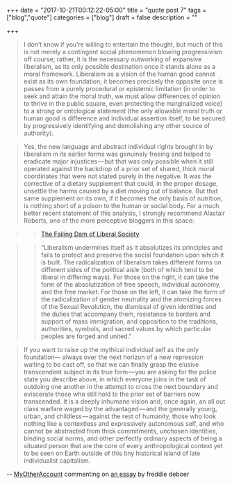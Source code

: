 +++
date = "2017-10-21T00:12:22-05:00"
title = "quote post 7"
tags = ["blog","quote"]
categories = ["blog"]
draft = false
description = ""

+++

> I don’t know if you’re willing to entertain the thought, but much of this is not merely a contingent social phenomenon blowing progressivism off course; rather, it is the necessary outworking of expansive liberalism, as its only possible destination once it stands alone as a moral framework. Liberalism as a vision of the human good cannot exist as its own foundation; it becomes precisely the opposite once is passes from a purely procedural or epistemic limitation (in order to seek and attain the moral truth, we must allow differences of opinion to thrive in the public square, even protecting the marginalized voice) to a strong or ontological statement (the only allowable moral truth or human good is difference and individual assertion itself, to be secured by progressively identifying and demolishing any other source of authority).

> Yes, the new language and abstract individual rights brought in by liberalism in its earlier forms was genuinely freeing and helped to eradicate major injustices — but that was only possible when it still operated against the backdrop of a prior set of shared, thick moral coordinates that were not stated purely in the negative. It was the corrective of a dietary supplement that could, in the proper dosage, unsettle the harms caused by a diet moving out of balance. But that same supplement on its own, if it becomes the only basis of nutrition, is nothing short of a poison to the human or social body.
For a much better recent statement of this analysis, I strongly recommend Alastair Roberts, one of the more perceptive bloggers in this space:

>> [The Failing Dam of Liberal Society](https://alastairadversaria.com/2017/01/28/the-failing-dam-of-liberal-society/)

>> “Liberalism undermines itself as it absolutizes its principles and fails to protect and preserve the social foundation upon which it is built. The radicalization of liberalism takes different forms on different sides of the political aisle (both of which tend to be liberal in differing ways). For those on the right, it can take the form of the absolutization of free speech, individual autonomy, and the free market. For those on the left, it can take the form of the radicalization of gender neutrality and the atomizing forces of the Sexual Revolution, the dismissal of given identities and the duties that accompany them, resistance to borders and support of mass immigration, and opposition to the traditions, authorities, symbols, and sacred values by which particular peoples are forged and united.”

> If you want to raise up the mythical individual self as the only foundation— always over the next horizon of a new repression waiting to be cast off, so that we can finally grasp the elusive transcendent subject in its true form — you are asking for the police state you describe above, in which everyone joins in the task of outdoing one another in the attempt to cross the next boundary and eviscerate those who still hold to the prior set of barriers now transcended. It is a deeply inhumane vision and, once again, an all out class warfare waged by the advantaged — and the generally young, urban, and childless — against the rest of humanity, those who look nothing like a contextless and expressively autonomous self, and who cannot be abstracted from thick commitments, unchosen identities, binding social norms, and other perfectly ordinary aspects of being a situated person that are the core of every anthropological context yet to be seen on Earth outside of this tiny historical island of late individualist capitalism.

 -- [MyOtherAccount](https://medium.com/@jsparody1/i-dont-know-if-you-re-willing-to-entertain-the-thought-but-much-of-this-is-not-merely-a-13aa91dd9d49) commenting on [an essay](https://medium.com/@freddiedeboer/planet-of-cops-8917cfc01fc9) by freddie deboer
